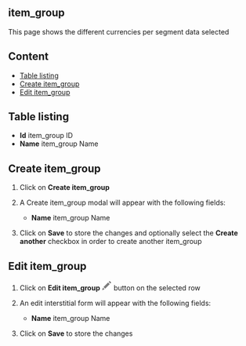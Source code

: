 ## item_group

This page shows the different currencies per segment data selected

## Content
- [Table listing](#table-listing)
- [Create item_group](#create-item_group)
- [Edit item_group](#edit-item_group)


## Table listing

- **Id** item_group ID
- **Name** item_group Name

## Create item_group

1. Click on **Create item_group**
2. A Create item_group modal will appear with the following fields:

    - **Name** item_group Name


3. Click on **Save** to store the changes and optionally select the **Create another** checkbox in order to create another item_group


## Edit item_group
1. Click on **Edit item_group** ![pencil](https://github.com/azerion/gamedock-sdk/raw/master/docs/console/_images/pencil.png) button on the selected row
2. An edit interstitial form will appear with the following fields:

    - **Name** item_group Name


3. Click on **Save** to store the changes

